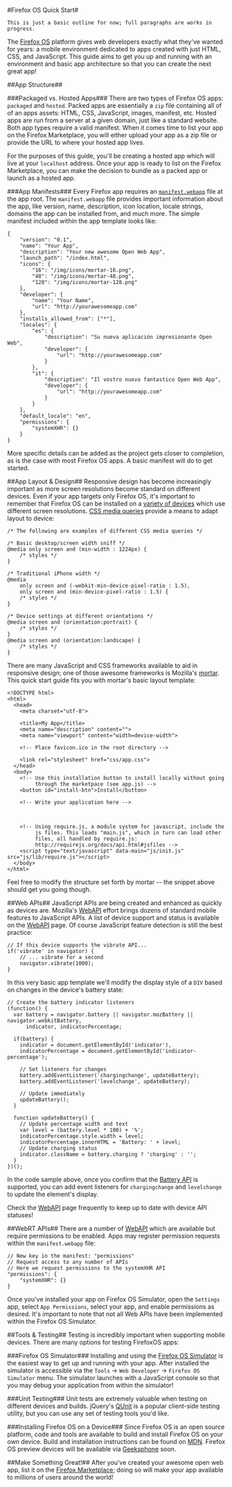 #Firefox OS Quick Start#

``This is just a basic outline for now; full paragraphs are works in progress.``

The [Firefox OS](http://www.mozilla.org/en-US/firefoxos/) platform gives web developers exactly what they've wanted for years:  a mobile environment dedicated to apps created with just HTML, CSS, and JavaScript.  This guide aims to get you up and running with an environment and basic app architecture so that you can create the next great app!


##App Structure##

###Packaged vs. Hosted Apps###
There are two types of Firefox OS apps:  `packaged` and `hosted`.  Packed apps are essentially a `zip` file containing all of of an apps assets:  HTML, CSS, JavaScript, images, manifest, etc.  Hosted apps are run from a server at a given domain, just like a standard website.  Both app types require a valid manifest.  When it comes time to list your app on the Firefox Marketplace, you will either upload your app as a zip file or provide the URL to where your hosted app lives.

For the purposes of this guide, you'll be creating a hosted app which will live at your `localhost` address.  Once your app is ready to list on the Firefox Marketplace, you can make the decision to bundle as a packed app or launch as a hosted app.


###App Manifests###
Every Firefox app requires an [`manifest.webapp`](https://marketplace-dev.allizom.org/developers/docs/manifests) file at the app root.  The `manifest.webapp` file provides important information about the app, like version, name, description, icon location, locale strings, domains the app can be installed from, and much more.  The simple manifest included within the app template looks like:

	{
		"version": "0.1",
		"name": "Your App",
		"description": "Your new awesome Open Web App",
		"launch_path": "/index.html",
		"icons": {
			"16": "/img/icons/mortar-16.png",
			"48": "/img/icons/mortar-48.png",
			"128": "/img/icons/mortar-128.png"
		},
		"developer": {
			"name": "Your Name",
			"url": "http://yourawesomeapp.com"
		},
		"installs_allowed_from": ["*"],
		"locales": {
			"es": {
				"description": "Su nueva aplicación impresionante Open Web",
				"developer": {
					"url": "http://yourawesomeapp.com"
				}
			},
			"it": {
				"description": "Il vostro nuovo fantastico Open Web App",
				"developer": {
					"url": "http://yourawesomeapp.com"
				}
			}
		},
		"default_locale": "en",
		"permissions": {
			"systemXHR": {}
		}
	}



More specific details can be added as the project gets closer to completion, as is the case with most Firefox OS apps.  A basic manifest will do to get started. 


##App Layout & Design##
Responsive design has become increasingly important as more screen resolutions become standard on different devices.  Even if your app targets only Firefox OS, it's important to remember that Firefox OS can be installed on a [variety of devices](https://developer.mozilla.org/en-US/docs/Mozilla/Firefox_OS/Firefox_OS_build_prerequisites) which use different screen resolutions.  [CSS media queries](https://developer.mozilla.org/en-US/docs/CSS/Media_queries) provide a means to adapt layout to device:

	/* The following are examples of different CSS media queries */

	/* Basic desktop/screen width sniff */
	@media only screen and (min-width : 1224px) {
		/* styles */
	}

	/* Traditional iPhone width */
	@media
		only screen and (-webkit-min-device-pixel-ratio : 1.5),
		only screen and (min-device-pixel-ratio : 1.5) {
		/* styles */
	}

	/* Device settings at different orientations */
	@media screen and (orientation:portrait) {
		/* styles */
	}
	@media screen and (orientation:landscape) {
		/* styles */
	}


There are many JavaScript and CSS frameworks available to aid in responsive design; one of those awesome frameworks is Mozilla's [mortar](https://github.com/mozilla/mortar).  This quick start guide fits you with mortar's basic layout template:
	
	<!DOCTYPE html>
	<html>
	  <head>
	    <meta charset="utf-8">

	    <title>My App</title>
	    <meta name="description" content="">
	    <meta name="viewport" content="width=device-width">

	    <!-- Place favicon.ico in the root directory -->

	    <link rel="stylesheet" href="css/app.css">
	  </head>
	  <body>
	    <!-- Use this installation button to install locally without going
	         through the marketpace (see app.js) -->
	    <button id="install-btn">Install</button>    

	    <!-- Write your application here -->

	    
	    
	    <!-- Using require.js, a module system for javascript, include the
	         js files. This loads "main.js", which in turn can load other
	         files, all handled by require.js:
	         http://requirejs.org/docs/api.html#jsfiles -->
	    <script type="text/javascript" data-main="js/init.js" src="js/lib/require.js"></script>
	  </body>
	</html>


Feel free to modify the structure set forth by mortar -- the snippet above should get you going though.


##Web APIs##
JavaScript APIs are being created and enhanced as quickly as devices are.  Mozilla's [WebAPI](https://wiki.mozilla.org/WebAPI) effort brings dozens of standard mobile features to JavaScript APIs.  A list of device support and status is available on the [WebAPI](https://wiki.mozilla.org/WebAPI) page.  Of course JavaScript feature detection is still the best practice:

	// If this device supports the vibrate API...
	if('vibrate' in navigator) {
		// ... vibrate for a second
		navigator.vibrate(1000);
	}

In this very basic app template we'll modify the display style of a `DIV` based on changes in the device's battery state:

	// Create the battery indicator listeners
	(function() {
	  var battery = navigator.battery || navigator.mozBattery || navigator.webkitBattery,
	      indicator, indicatorPercentage;

	  if(battery) {
	    indicator = document.getElementById('indicator'),
	    indicatorPercentage = document.getElementById('indicator-percentage');

	    // Set listeners for changes
	    battery.addEventListener('chargingchange', updateBattery);
	    battery.addEventListener('levelchange', updateBattery);

	    // Update immediately
	    updateBattery();
	  }

	  function updateBattery() {
	    // Update percentage width and text
	    var level = (battery.level * 100) + '%';
	    indicatorPercentage.style.width = level;
	    indicatorPercentage.innerHTML = 'Battery: ' + level;
	    // Update charging status
	    indicator.className = battery.charging ? 'charging' : '';
	  }
	})();

In the code sample above, once you confirm that the [Battery API](https://developer.mozilla.org/en-US/docs/DOM/window.navigator.battery) is supported, you can add event listeners for `chargingchange` and `levelchange` to update the element's display.

Check the [WebAPI](https://wiki.mozilla.org/WebAPI) page frequently to keep up to date with device API statuses!

##WebRT APIs##
There are a number of [WebAPI](https://wiki.mozilla.org/WebAPI) which are available but require permissions to be enabled.  Apps may register permission requests within the `manifest.webapp` file:
	
	// New key in the manifest: "permissions"
	// Request access to any number of APIs
	// Here we request permissions to the systemXHR API
	"permissions": {
		"systemXHR": {}
	}

Once you've installed your app on Firefox OS Simulator, open the `Settings` app, select `App Permissions`, select your app, and enable permissions as desired.  It's important to note that not all Web APIs have been implemented within the Firefox OS Simulator.

##Tools & Testing##
Testing is incredibly important when supporting mobile devices.  There are many options for testing FirefoxOS apps:

###Firefox OS Simulator###
Installing and using the [Firefox OS Simulator](https://marketplace.firefox.com/developers/docs/firefox_os_simulator) is the easiest way to get up and running with your app.  After installed the simulator is accessible via the `Tools` -> `Web Developer` -> `Firefox OS Simulator` menu.  The simulator launches with a JavaScript console so that you may debug your application from within the simulator!

###Unit Testing###
Unit tests are extremely valuable when testing on different devices and builds.  jQuery's  [QUnit](http://qunitjs.com/) is a popular client-side testing utility, but you can use any set of testing tools you'd like.  

###Installing Firefox OS on a Device###
Since Firefox OS is an open source platform, code and tools are available to build and install Firefox OS on your own device.  Build and installation instructions can be found on [MDN](https://developer.mozilla.org/en-US/docs/Mozilla/Firefox_OS/Platform).  Firefox OS preview devices will be available via [Geeksphone](http://www.geeksphone.com/) soon.

##Make Something Great!##
After you've created your awesome open web app, list it on the [Firefox Marketplace](https://marketplace.firefox.com/); doing so will make your app available to millions of users around the world!